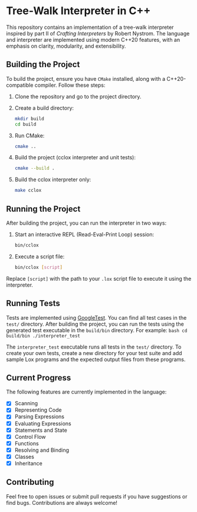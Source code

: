 # Tree-Walk Interpreter in C++

This repository contains an implementation of a tree-walk interpreter inspired by part II of *Crafting Interpreters* by Robert Nystrom. The language and interpreter are implemented using modern C++20 features, with an emphasis on clarity, modularity, and extensibility.

## Building the Project

To build the project, ensure you have `CMake` installed, along with a C++20-compatible compiler. Follow these steps:

1. Clone the repository and go to the project directory.

2. Create a build directory:
    ```bash
    mkdir build
    cd build
    ```

3. Run CMake:
    ```bash
    cmake ..
    ```

4. Build the project (cclox interpreter and unit tests):
    ```bash
    cmake --build .
    ```

5. Build the cclox interpreter only:
    ```bash
    make cclox
    ```

## Running the Project
After building the project, you can run the interpreter in two ways:
1. Start an interactive REPL (Read-Eval-Print Loop) session:
    ```bash
    bin/cclox
    ```

2. Execute a script file:
    ```bash
    bin/cclox [script]
    ```
Replace `[script]` with the path to your `.lox` script file to execute it using the interpreter.

## Running Tests
Tests are implemented using [GoogleTest](https://github.com/google/googletest). You can find all test cases in the `test/` directory. After building the project, you can run the tests using the generated test executable in the `build/bin` directory. For example:
    ```bash
    cd build/bin
    ./interpreter_test
    ```

The `interpreter_test` executable runs all tests in the `test/` directory. To create your own tests, create a new directory for your test suite and add sample Lox programs and the expected output files from these programs.

## Current Progress
The following features are currently implemented in the language:
- [x] Scanning
- [x] Representing Code
- [x] Parsing Expressions
- [x] Evaluating Expressions
- [x] Statements and State
- [x] Control Flow
- [x] Functions
- [x] Resolving and Binding
- [x] Classes
- [x] Inheritance

## Contributing
Feel free to open issues or submit pull requests if you have suggestions or find bugs. Contributions are always welcome!
